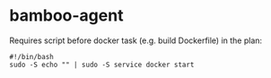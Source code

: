 # bamboo-agent

Requires script before docker task (e.g. build Dockerfile) in the plan:
```
#!/bin/bash
sudo -S echo "" | sudo -S service docker start
```
